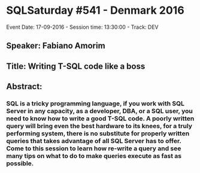 # SQLSaturday #541 - Denmark 2016
Event Date: 17-09-2016 - Session time: 13:30:00 - Track: DEV
## Speaker: Fabiano Amorim
## Title: Writing T-SQL code like a boss
## Abstract:
### SQL is a tricky programming language, if you work with SQL Server in any capacity, as a developer, DBA, or a SQL user, you need to know how to write a good T-SQL code. A poorly written query will bring even the best hardware to its knees, for a truly performing system, there is no substitute for properly written queries that takes advantage of all SQL Server has to offer. Come to this session to learn how re-write a query and see many tips on what to do to make queries execute as fast as possible.
